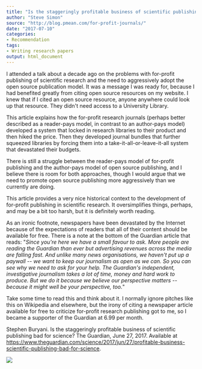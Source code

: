 ```yaml
---
title: "Is the staggeringly profitable business of scientific publishing bad for science?"
author: "Steve Simon"
source: "http://blog.pmean.com/for-profit-journals/"
date: "2017-07-10"
categories:
- Recommendation
tags:
- Writing research papers
output: html_document
---
```


I attended a talk about a decade ago on the problems with for-profit
publishing of scientific research and the need to aggressively adopt the
open source publication model. It was a message I was ready for, because
I had benefited greatly from citing open source resources on my website.
I knew that if I cited an open source resource, anyone anywhere could
look up that resource. They didn't need access to a University Library.

<!---more--->

This article explains how the for-profit research journals (perhaps
better described as a reader-pays model, in contrast to an author-pays
model) developed a system that locked in research libraries to their
product and then hiked the price. Then they developed journal bundles
that further squeezed libraries by forcing them into a
take-it-all-or-leave-it-all system that devastated their budgets.

There is still a struggle between the reader-pays model of for-profit
publishing and the author-pays model of open source publishing, and I
believe there is room for both approaches, though I would argue that we
need to promote open source publishing more aggressively than we
currently are doing.

This article provides a very nice historical context to the development
of for-profit publishing in scientific research. It oversimplifies
things, perhaps, and may be a bit too harsh, but it is definitely worth
reading.

As an ironic footnote, newspapers have been devastated by the Internet
because of the expectations of readers that all of their content should
be available for free. There is a note at the bottom of the Guardian
article that reads: "*Since you're here we have a small favour to ask.
More people are reading the Guardian than ever but advertising revenues
across the media are falling fast. And unlike many news organisations,
we haven't put up a paywall -- we want to keep our journalism as open as
we can. So you can see why we need to ask for your help. The Guardian's
independent, investigative journalism takes a lot of time, money and
hard work to produce. But we do it because we believe our perspective
matters -- because it might well be your perspective, too.*"

Take some time to read this and think about it. I normally ignore
pitches like this on Wikipedia and elsewhere, but the irony of citing a
newspaper article available for free to criticize for-profit research
publishing got to me, so I became a supporter of the Guardian at 6.99
per month.

Stephen Buryani. Is the staggeringly profitable business of scientific
publishing bad for science? The Guardian, June 27, 2017. Available at
<https://www.theguardian.com/science/2017/jun/27/profitable-business-scientific-publishing-bad-for-science>.

![](http://www.pmean.com/new-images/17/for-profit-journals01.png)


